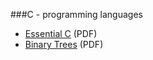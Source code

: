 ###C - programming languages
* [Essential C](https://github.com/manojitballav/my-books-collection/blob/master/EssentialC.pdf) (PDF)
* [Binary Trees](http://cslibrary.stanford.edu/110/BinaryTrees.pdf) (PDF)

